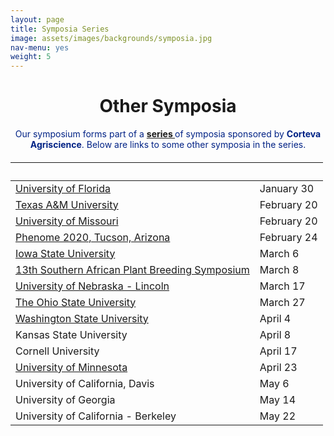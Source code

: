 ```yaml
---
layout: page
title: Symposia Series
image: assets/images/backgrounds/symposia.jpg
nav-menu: yes
weight: 5
---
```


<!-- Main -->
<div id="main" class="alt">

<!-- One -->

<div class="inner">
<center>

<h1>Other Symposia</h1>

</center>

<!-- Content -->
<!-- Table -->

<center>
<p style="color:#002285;">Our symposium forms part of a <b><a href="http://www.pioneer.com/home/site/about/template.CONTENT/guid.1E31353B-AE47-AC0D-027C-652DA4E01A32"> series </a></b> of symposia sponsored by <b>Corteva Agriscience</b>. Below are links to some other symposia in the series.</p>
</center>

<h6>
<div class="table-wrapper">
<table>
<thead>
<tr>
<th>&nbsp;</th>
<th>&nbsp;</th>
</tr>
</thead>

<tbody>

<tr>
<td><a href="https://www.ufplants.org/2020-plant-science-symposium">University of Florida</a></td><td>January 30</td>
</tr> 

<tr>
<td><a href="http://plantbreedingsymposium.com/">Texas A&amp;M University</a></td><td>February 20</td>
</tr>

<tr>
<td><a href="http://mupioneersymposium.org/">University of Missouri</a></td><td>February 20</td>
</tr>

<tr>
<td><a href="https://phenome2020.org/">Phenome 2020, Tucson, Arizona</a></td><td>February 24</td>
</tr>

<tr>
<td><a href="http://pbsiastate.org/">Iowa State University</a></td><td>March 6</td>
</tr>

<tr>
<td><a href="https://www.sapba.co.za/index.php/conference-2020">13th Southern African Plant Breeding Symposium</a></td><td>March 8</td>
</tr>

<tr>
<td><a href="https://agronomy.unl.edu/plant-breeding-symposium">University of Nebraska -&nbsp;Lincoln</a></td><td>March 17 </td>
</tr>

<tr>
<td><a href="https://u.osu.edu/plantsciencessymposium/">The Ohio State University</a></td><td>March 27 </td>
</tr>

<tr>
<td><a href="http://plantsciencesymposium.wsu.edu">Washington State University</a></td><td>April 4</td>
</tr>

<tr>
<td>Kansas State University</td><td>April 8</td>
</tr>

<tr>
<td>Cornell University</td><td>April 17</td>
</tr>

<tr>
<td><a href="http://plantsciencesymposium.umn.edu/">University of Minnesota</a></td><td>April 23</td>
</tr>

<tr>
<td>University of California, Davis</td><td>May 6</td>
</tr>

<tr>
<td>University of Georgia</td><td>May 14</td>
</tr>

<tr>
<td>University of California - Berkeley</td><td>May 22</td>
</tr>

</tbody>
</table>

</div>
</h6>
</div>
